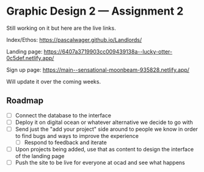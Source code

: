 # Graphic Design 2 — Assignment 2

Still working on it but here are the live links.

Index/Ethos: https://pascalwager.github.io/Landlords/

Landing page: https://6407a3719903cc009439138a--lucky-otter-0c5def.netlify.app/

Sign up page: https://main--sensational-moonbeam-935828.netlify.app/

Will update it over the coming weeks.

## Roadmap
- [ ] Connect the database to the interface
- [ ] Deploy it on digital ocean or whatever alternative we decide to go with
- [ ] Send just the "add your project" side around to people we know in order to find bugs and ways to improve the experience
  - [ ] Respond to feedback and iterate
- [ ] Upon projects being added, use that as content to design the interface of the landing page
- [ ] Push the site to be live for everyone at ocad and see what happens
